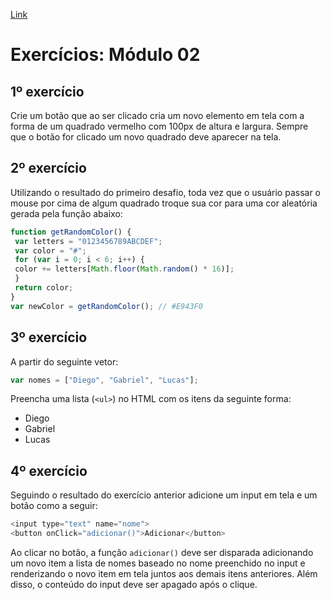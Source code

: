 [Link](https://skylab.rocketseat.com.br/api/files/1566499161406.pdf)

# Exercícios: Módulo 02

## 1º exercício

Crie um botão que ao ser clicado cria um novo elemento em tela com a forma de um quadrado vermelho com 100px de altura e largura. Sempre que o botão for clicado um novo quadrado deve aparecer na tela.

## 2º exercício

Utilizando o resultado do primeiro desafio, toda vez que o usuário passar o mouse por cima de algum quadrado troque sua cor para uma cor aleatória gerada pela função abaixo:
```js
function getRandomColor() {
 var letters = "0123456789ABCDEF";
 var color = "#";
 for (var i = 0; i < 6; i++) {
 color += letters[Math.floor(Math.random() * 16)];
 }
 return color;
}
var newColor = getRandomColor(); // #E943F0
```
## 3º exercício

A partir do seguinte vetor:
```js
var nomes = ["Diego", "Gabriel", "Lucas"];
```

Preencha uma lista (`<ul>`) no HTML com os itens da seguinte forma:
* Diego
* Gabriel
* Lucas

## 4º exercício

Seguindo o resultado do exercício anterior adicione um input em tela e um botão como a seguir:
```js
<input type="text" name="nome">
<button onClick="adicionar()">Adicionar</button>
```
Ao clicar no botão, a função `adicionar()` deve ser disparada adicionando um novo item a lista de nomes baseado no nome preenchido no input e  renderizando o novo item em tela juntos aos demais itens anteriores. Além disso, o conteúdo do input deve ser apagado após o clique.
